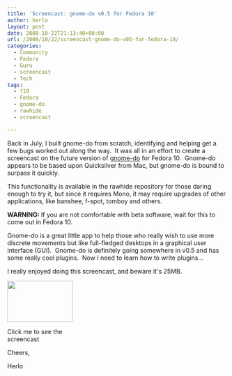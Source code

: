 ```yaml
---
title: 'Screencast: gnome-do v0.5 for Fedora 10'
author: herlo
layout: post
date: 2008-10-22T21:13:40+00:00
url: /2008/10/22/screencast-gnome-do-v05-for-fedora-10/
categories:
  - Community
  - Fedora
  - Guru
  - screencast
  - Tech
tags:
  - f10
  - Fedora
  - gnome-do
  - rawhide
  - screencast

---
```

Back in July, I built gnome-do from scratch, identifying and helping get a few bugs worked out along the way.  It was all in an effort to create a screencast on the future version of <a href="http://do.davebsd.com/" target="_blank">gnome-do</a> for Fedora 10.  Gnome-do appears to be based upon Quicksilver from Mac, but gnome-do is bound to surpass it quickly.

This functionality is available in the rawhide repository for those daring enough to try it, but since it requires Mono, it may require upgrades of other applications, like banshee, f-spot, tomboy and others.

**WARNING:** If you are not comfortable with beta software, wait for this to come out in Fedora 10.

Gnome-do is a great little app to help those who really wish to use more discrete movements but like full-fledged desktops in a graphical user interface (GUI).  Gnome-do is definitely going somewhere in v0.5 and has some really cool plugins.  Now I need to learn how to write plugins&#8230;

I really enjoyed doing this screencast, and beware it's 25MB.

<div id="attachment_309" style="width: 160px" class="wp-caption alignnone">
  <a href="http://herlo.fedorapeople.org/screencasts/gnome-do-av.ogg"><img class="size-thumbnail wp-image-309" title="gnome-do-screenshot" src="{{<siteurl>}}uploads/2008/10/gnome-do-screenshot.png" alt="" width="150" height="94" /></a>
  
  <p class="wp-caption-text">
    Click me to see the screencast
  </p>
</div>

Cheers,

Herlo